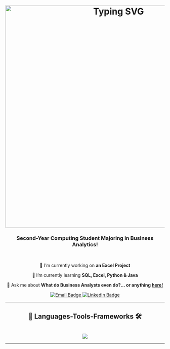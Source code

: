 <h1 align="center">
  <a href="https://git.io/typing-svg">
    <img src="https://readme-typing-svg.demolab.com?font=Fira+Code&center=true&pause=1000&width=700&lines=Hey+Visitor+%F0%9F%91%8B;I'm+Elgin!+%F0%9F%A4%9D" alt="Typing SVG" width="700">
  </a>
</h1>


<h3 align = "center"> Second-Year Computing Student Majoring in Business Analytics! </h3>

<br/>

<div align = "center">
  
  🔭 I’m currently working on **an Excel Project**
  
  🌱 I’m currently learning **SQL, Excel, Python & Java**
  
  💬 Ask me about **What do Business Analysts even do?... or anything [here!](https://github.com/finnerrrrr/finnerrrrr/issues)**

</div>

<div align="center">
  <a href="mailto:elginsong18@gmail.com">
    <img src="https://img.shields.io/badge/-Gmail-black?style=flat-square&logo=gmail&logoColor=white" alt="Email Badge">
  </a>
  <a href="https://www.linkedin.com/in/elgin-song-2aba61272">
    <img src="https://img.shields.io/badge/-LinkedIn-blue?style=flat-square&logo=linkedin&logoColor=white" alt="LinkedIn Badge">
  </a>
</div>

 <hr/>

<h2 align="center"> 👾 Languages-Tools-Frameworks 🛠️ </h2>
<br/>
<div align="center">
  <a href="https://skillicons.dev">
    <img src="https://skillicons.dev/icons?i=sql,r,python,excel,java,js,html,css,react,firebase,vscode,github" />
  </a>
</div>

<hr/>



<!--
**finnerrrrr/finnerrrrr** is a ✨ _special_ ✨ repository because its `README.md` (this file) appears on your GitHub profile.

Here are some ideas to get you started:

- 🔭 I’m currently working on ...
- 🌱 I’m currently learning ...
- 👯 I’m looking to collaborate on ...
- 🤔 I’m looking for help with ...
- 💬 Ask me about ...
- 📫 How to reach me: ...
- 😄 Pronouns: ...
- ⚡ Fun fact: ...
-->
